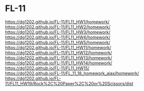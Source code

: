 # FL-11


https://dg1202.github.io/FL-11/FL11_HW1/homework/ <br>
https://dg1202.github.io/FL-11/FL11_HW2/homework/ <br>
https://dg1202.github.io/FL-11/FL11_HW3/homework/ <br>
https://dg1202.github.io/FL-11/FL11_HW4/homework/ <br>
https://dg1202.github.io/FL-11/FL11_HW5/homework/ <br>
https://dg1202.github.io/FL-11/FL11_HW11/homework/ <br>
https://dg1202.github.io/FL-11/FL11_HW12/homework/ <br>
https://dg1202.github.io/FL-11/FL11_HW13/homework/ <br>
https://dg1202.github.io/FL-11/FL11_HW14/homework/ <br>
https://dg1202.github.io/FL-11/FL11_HW15/<br>
https://dg1202.github.io/FL-11/FL_11_18_homework_ajax/homework/<br>
https://dg1202.github.io/FL-11/FL11_HW19/Rock%2C%20Paper%2C%20or%20Scissors/dist <br>
